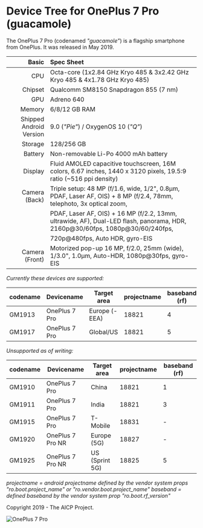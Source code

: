 # Device Tree for OnePlus 7 Pro (guacamole)

The OnePlus 7 Pro (codenamed _"guacamole"_) is a flagship smartphone from OnePlus.
It was released in May 2019.

| Basic                   | Spec Sheet                                                                                                                     |
| -----------------------:|:------------------------------------------------------------------------------------------------------------------------------ |
| CPU                     | Octa-core (1x2.84 GHz Kryo 485 & 3x2.42 GHz Kryo 485 & 4x1.78 GHz Kryo 485)                                                    |
| Chipset                 | Qualcomm SM8150 Snapdragon 855 (7 nm)                                                                                          |
| GPU                     | Adreno 640                                                                                                                     |
| Memory                  | 6/8/12 GB RAM                                                                                                                  |
| Shipped Android Version | 9.0 (_"Pie"_) / OxygenOS 10 (_"Q"_)                                                                                            |
| Storage                 | 128/256 GB                                                                                                                     |
| Battery                 | Non-removable Li-Po 4000 mAh battery                                                                                           |
| Display                 | Fluid AMOLED capacitive touchscreen, 16M colors, 6.67 inches, 1440 x 3120 pixels, 19.5:9 ratio (~516 ppi density)              |
| Camera (Back)           | Triple setup: 48 MP (f/1.6, wide, 1/2", 0.8µm, PDAF, Laser AF, OIS) + 8 MP (f/2.4, 78mm, telephoto, 3x optical zoom,           |
|                         | PDAF, Laser AF, OIS) + 16 MP (f/2.2, 13mm, ultrawide, AF), Dual-LED flash, panorama, HDR, 2160p@30/60fps, 1080p@30/60/240fps,  |
|                         | 720p@480fps, Auto HDR, gyro-EIS                                                                                                |
| Camera (Front)          | Motorized pop-up 16 MP, f/2.0, 25mm (wide), 1/3.0", 1.0µm, Auto-HDR, 1080p@30fps, gyro-EIS                                     |

*Currently these devices are supported:*

| codename | Devicename       | Target area   | projectname   | baseband (rf)|
|----------|------------------|---------------|---------------|--------------|
| GM1913   | OnePlus 7 Pro    | Europe (-EEA) | 18821         | 4            |
| GM1917   | OnePlus 7 Pro    | Global/US     | 18821         | 5            |

*Unsupported as of writing:*

| codename | Devicename       | Target area   | projectname   | baseband (rf)|
|----------|------------------|---------------|---------------|--------------|
| GM1910   | OnePlus 7 Pro    | China         | 18821         | 1            |
| GM1911   | OnePlus 7 Pro    | India         | 18821         | 3            |
| GM1915   | OnePlus 7 Pro    | T-Mobile      | 18831         | -            |
| GM1920   | OnePlus 7 Pro NR | Europe (5G)   | 18827         | -            |
| GM1925   | OnePlus 7 Pro NR | US (Sprint 5G)| 18825         | 5            |

_projectname = android projectname defined by the vendor system props "ro.boot.project_name" or "ro.vendor.boot.project_name"_
_baseband = defined baseband by the vendor system prop "ro.boot.rf_version"_

Copyright 2019 - The AICP Project.

![OnePlus 7 Pro](https://fdn2.gsmarena.com/vv/pics/oneplus/oneplus-7-pro-4.jpg "OnePlus 7 Pro")
